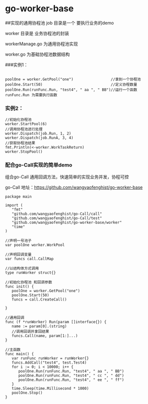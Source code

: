 # go-worker-base  #
##实现的通用协程池
job 目录是一个 要执行业务的demo

worker 目录是 业务协程池的封装

workerManage.go 为通用协程池实现

worker.go       为基础协程池数据结构

###实例1：

```

poolOne = worker.GetPool("one")					//拿到一个协程池
poolOne.Start(50)								//定义协程数量
poolOne.Run(runFunc.Run, "test4", " aa ", " BB")//运行一个函数 runFunc.Run 为需要执行函数
```

### 实例2：

```
//初始化协程池
worker.StartPool(6)
//调用协程池进行处理
worker.Dispatch(job.Run, 1, 2)
worker.Dispatch(job.RunA, 3, 4)
//获取协程池结果
fmt.Println(<-worker.WorkTaskReturn)
worker.StopPool()
```

### 配合go-Call实现的简单demo

组合go-Call 通用回调方法，快速简单的实现业务并发，协程可控

go-Call 地址：https://github.com/wangyaofenghist/go-worker-base

```
package main

import (
   "fmt"
   "github.com/wangyaofenghist/go-Call/call"
   "github.com/wangyaofenghist/go-Call/test"
   "github.com/wangyaofenghist/go-worker-base/worker"
   "time"
)

//声明一号池子
var poolOne worker.WorkPool

//声明回调变量
var funcs call.CallMap

//以结构体方式调用
type runWorker struct{}

//初始化协程池 和回调参数
func init() {
   poolOne = worker.GetPool("one")
   poolOne.Start(50)
   funcs = call.CreateCall()

}

//通用回调
func (f *runWorker) Run(param []interface{}) {
   name := param[0].(string)
   //调用回调并拿回结果
   funcs.Call(name, param[1:]...)
}

//主函数
func main() {
   var runFunc runWorker = runWorker{}
   funcs.AddCall("test4", test.Test4)
   for i := 0; i < 10000; i++ {
      poolOne.Run(runFunc.Run, "test4", " aa ", " BB")
      poolOne.Run(runFunc.Run, "test4", " cc ", " dd")
      poolOne.Run(runFunc.Run, "test4", " ee ", " ff")
   }
   time.Sleep(time.Millisecond * 1000)
   poolOne.Stop()
}
```